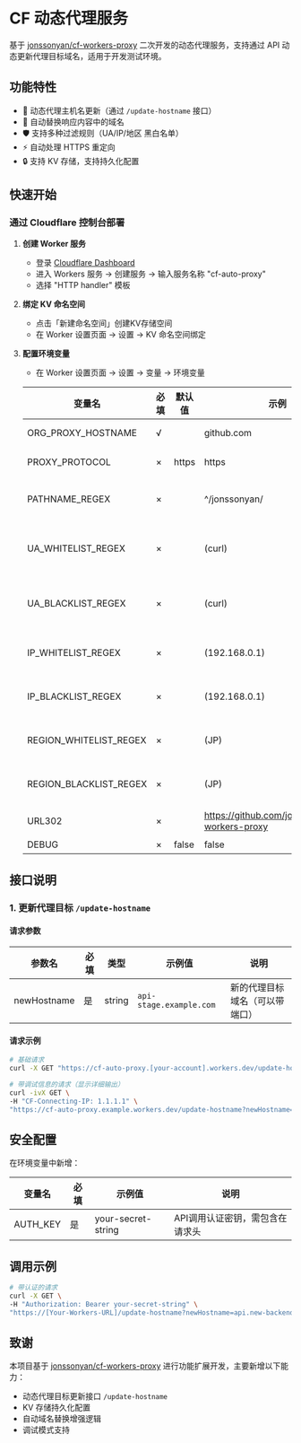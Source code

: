 # CF 动态代理服务

基于 [jonssonyan/cf-workers-proxy](https://github.com/jonssonyan/cf-workers-proxy) 二次开发的动态代理服务，支持通过 API 动态更新代理目标域名，适用于开发测试环境。

## 功能特性
- 🚀 动态代理主机名更新（通过 `/update-hostname` 接口）
- 🔄 自动替换响应内容中的域名
- 🛡️ 支持多种过滤规则（UA/IP/地区 黑白名单）
- ⚡ 自动处理 HTTPS 重定向
- 🔒 支持 KV 存储，支持持久化配置

## 快速开始
### 通过 Cloudflare 控制台部署
1. **创建 Worker 服务**
   - 登录 [Cloudflare Dashboard](https://dash.cloudflare.com)
   - 进入 Workers 服务 → 创建服务 → 输入服务名称 "cf-auto-proxy"
   - 选择 "HTTP handler" 模板

2. **绑定 KV 命名空间**
   - 点击「新建命名空间」创建KV存储空间
   - 在 Worker 设置页面 → 设置 → KV 命名空间绑定

3. **配置环境变量**
   - 在 Worker 设置页面 → 设置 → 变量 → 环境变量

    | 变量名                    | 必填  | 默认值   | 示例                                             | 备注                  |
    |------------------------|-----|-------|------------------------------------------------|---------------------|
    | ORG_PROXY_HOSTNAME     | √   |       | github.com                                     | 代理地址 hostname       |
    | PROXY_PROTOCOL         | ×   | https | https                                          | 代理地址协议              |
    | PATHNAME_REGEX         | ×   |       | ^/jonssonyan/                                  | 代理地址路径正则表达式         |
    | UA_WHITELIST_REGEX     | ×   |       | (curl)                                         | User-Agent 白名单正则表达式 |
    | UA_BLACKLIST_REGEX     | ×   |       | (curl)                                         | User-Agent 黑名单正则表达式 |
    | IP_WHITELIST_REGEX     | ×   |       | (192.168.0.1)                                  | IP 白名单正则表达式         |
    | IP_BLACKLIST_REGEX     | ×   |       | (192.168.0.1)                                  | IP 黑名单正则表达式         |
    | REGION_WHITELIST_REGEX | ×   |       | (JP)                                           | 地区白名单正则表达式          |
    | REGION_BLACKLIST_REGEX | ×   |       | (JP)                                           | 地区黑名单正则表达式          |
    | URL302                 | ×   |       | https://github.com/jonssonyan/cf-workers-proxy | 302 跳转地址            |
    | DEBUG                  | ×   | false | false                                          | 开启调试                |

## 接口说明
### 1. 更新代理目标 `/update-hostname`

#### 请求参数
| 参数名        | 必填 | 类型     | 示例值                     | 说明             |
|-------------|----|--------|--------------------------|----------------|
| newHostname | 是  | string | `api-stage.example.com` | 新的代理目标域名（可以带端口） |

#### 请求示例
```bash
# 基础请求
curl -X GET "https://cf-auto-proxy.[your-account].workers.dev/update-hostname?newHostname=api.new-backend.com"

# 带调试信息的请求（显示详细输出）
curl -ivX GET \
-H "CF-Connecting-IP: 1.1.1.1" \
"https://cf-auto-proxy.example.workers.dev/update-hostname?newHostname=backend.company.com"
```
## 安全配置
在环境变量中新增：

| 变量名     | 必填 | 示例值               | 说明                 |
|----------|----|--------------------|--------------------|
| AUTH_KEY | 是  | your-secret-string | API调用认证密钥，需包含在请求头 |

## 调用示例
```bash
# 带认证的请求
curl -X GET \
-H "Authorization: Bearer your-secret-string" \
"https://[Your-Workers-URL]/update-hostname?newHostname=api.new-backend.com"
```

## 致谢
本项目基于 [jonssonyan/cf-workers-proxy](https://github.com/jonssonyan/cf-workers-proxy) 进行功能扩展开发，主要新增以下能力：
- 动态代理目标更新接口 `/update-hostname`
- KV 存储持久化配置
- 自动域名替换增强逻辑
- 调试模式支持
